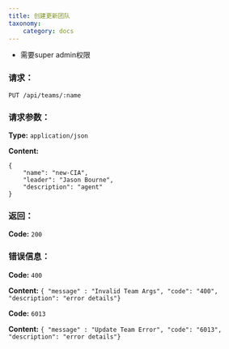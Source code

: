 ```yaml
---
title: 创建更新团队
taxonomy:
    category: docs
---
```


- 需要super admin权限

### 请求：

    PUT /api/teams/:name


### 请求参数：

**Type:** `application/json`

**Content:**

```
{
    "name": "new-CIA",
    "leader": "Jason Bourne",
    "description": "agent"
}
```	

### 返回：

**Code:** `200`

### 错误信息：

**Code:** `400`

**Content:** `{ "message" : "Invalid Team Args", "code": "400", "description": "error details"}`

**Code:** `6013`

**Content:** `{ "message" : "Update Team Error", "code": "6013", "description": "error details"}`
